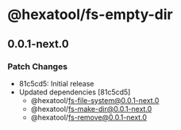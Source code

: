 # @hexatool/fs-empty-dir

## 0.0.1-next.0

### Patch Changes

- 81c5cd5: Initial release
- Updated dependencies [81c5cd5]
  - @hexatool/fs-file-system@0.0.1-next.0
  - @hexatool/fs-make-dir@0.0.1-next.0
  - @hexatool/fs-remove@0.0.1-next.0
